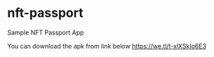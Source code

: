 # nft-passport

Sample NFT Passport App

You can download the apk from link below
https://we.tl/t-xlXSkIo6E3
